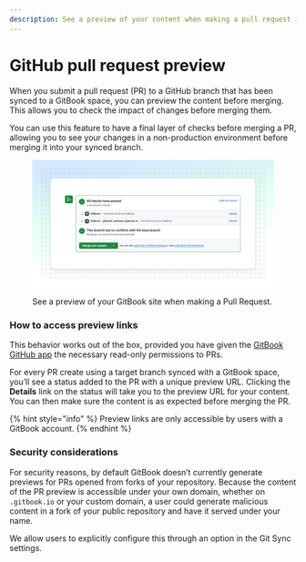 ```yaml
---
description: See a preview of your content when making a pull request in GitHub
---
```


# GitHub pull request preview

When you submit a pull request (PR) to a GitHub branch that has been synced to a GitBook space, you can preview the content before merging. This allows you to check the impact of changes before merging them.

You can use this feature to have a final layer of checks before merging a PR, allowing you to see your changes in a non-production environment before merging it into your synced branch.

<figure><img src="../../.gitbook/assets/gitsync-pull-request-preview.svg" alt=""><figcaption><p>See a preview of your GitBook site when making a Pull Request.</p></figcaption></figure>

### How to access preview links

This behavior works out of the box, provided you have given the [GitBook GitHub app](https://github.com/apps/gitbook-com) the necessary read-only permissions to PRs.

For every PR create using a target branch synced with a GitBook space, you’ll see a status added to the PR with a unique preview URL. Clicking the **Details** link on the status will take you to the preview URL for your content. You can then make sure the content is as expected before merging the PR.

{% hint style="info" %}
Preview links are only accessible by users with a GitBook account.
{% endhint %}

### Security considerations

For security reasons, by default GitBook doesn’t currently generate previews for PRs opened from forks of your repository. Because the content of the PR preview is accessible under your own domain, whether on `.gitbook.io` or your custom domain, a user could generate malicious content in a fork of your public repository and have it served under your name.

We allow users to explicitly configure this through an option in the Git Sync settings.
